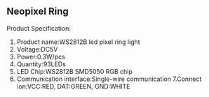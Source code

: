 ## Neopixel Ring

Product Specification:
1. Product name:WS2812B led pixel ring light
2. Voltage:DC5V
3. Power:0.3W/pcs
4. Quantity:93LEDs
5. LED Chip:WS2812B SMD5050 RGB chip
6. Communication interface:Single-wire communication
7.Connect ion:VCC:RED, DAT:GREEN, GND:WHITE
